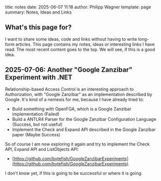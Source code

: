 title: notes
date: 2025-06-07 11:18
author: Philipp Wagner
template: page
summary: Notes, Ideas and Links

## What's this page for? ##

I want to share some ideas, code and links without having to write long-form articles. This page contains my 
notes, ideas or interesting links I have read. The most recent content goes to the top. We will see, 
if this is a good idea.

## 2025-07-06: Another "Google Zanzibar" Experiment with .NET ##

Relationship-based Access Control is an interesting approach to Authorization, with "Google Zanzibar" as an 
implementation described by Google. It's kind of a nemesis for me, because I have already tried to:

* Build something with OpenFGA, which is a Google Zanzibar implementation (Failed)
* Build a ANTLR4 Parser for the Google Zanzibar Configuration Language (Success, but not useful)
* Implement the Check and Expand API described in the Google Zanzibar paper (Maybe Success)

So of course I am now exploring it again and try to implement the Check API, Expand API and ListObjects API:

* [https://github.com/bytefish/GoogleZanzibarExperiments](https://github.com/bytefish/GoogleZanzibarExperiments)

I don't know yet, if this is going to be successful or where it is going.